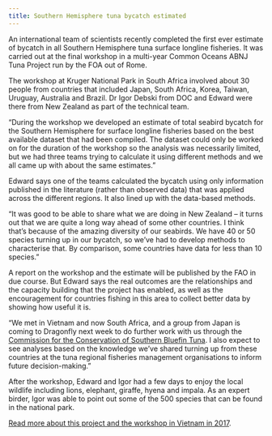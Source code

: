 ```yaml
---
title: Southern Hemisphere tuna bycatch estimated
---
```

An international team of scientists recently completed the first ever estimate of bycatch in all Southern Hemisphere tuna surface longline fisheries. It was carried out at the final workshop in a multi-year Common Oceans ABNJ Tuna Project run by the FOA out of Rome.

<!--more-->

The workshop at Kruger National Park in South Africa involved about 30 people from countries that included Japan, South Africa, Korea, Taiwan, Uruguay, Australia and Brazil. Dr Igor Debski from DOC and Edward were there from New Zealand as part of the technical team.

“During the workshop we developed an estimate of total seabird bycatch for the Southern Hemisphere for surface longline fisheries based on the best available dataset that had been compiled. The dataset could only be worked on for the duration of the workshop so the analysis was necessarily limited, but we had three teams trying to calculate it using different methods and we all came up with about the same estimates.”

Edward says one of the teams calculated the bycatch using only information published in the literature (rather than observed data) that was applied across the different regions. It also lined up with the data-based methods.

“It was good to be able to share what we are doing in New Zealand – it turns out that we are quite a long way ahead of some other countries. I think that’s because of the amazing diversity of our seabirds. We have 40 or 50 species turning up in our bycatch, so we’ve had to develop methods to characterise that. By comparison, some countries have data for less than 10 species.”

A report on the workshop and the estimate will be published by the FAO in due course. But Edward says the real outcomes are the relationships and the capacity building that the project has enabled, as well as the encouragement for countries fishing in this area to collect better data by showing how useful it is. 

“We met in Vietnam and now South Africa, and a group from Japan is coming to Dragonfly next week to do further work with us through the [Commission for the Conservation of Southern Bluefin Tuna](https://www.ccsbt.org/). I also expect to see analyses based on the knowledge we’ve shared turning up from these countries at the tuna regional fisheries management organisations to inform future decision-making.”

After the workshop, Edward and Igor had a few days to enjoy the local wildlife including lions, elephant, giraffe, hyena and impala. As an expert birder, Igor was able to point out some of the 500 species that can be found in the national park.

[Read more about this project and the workshop in Vietnam in 2017](https://www.dragonfly.co.nz/news/2017-04-19-Vietnam-workshop.html).

